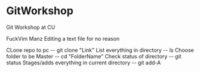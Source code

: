 # GitWorkshop
Git Workshop at CU

FuckVim Manz
Editing a text file for no reason

CLone repo to pc -- git clone "Link"
List everything in directory -- ls
Choose folder to be Master -- cd "FolderName"
Check status of directory -- git status
Stages/adds everything in current directory -- git add-A